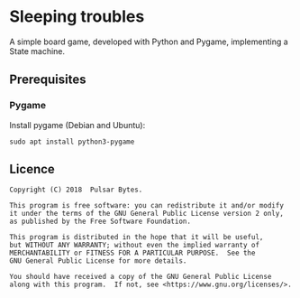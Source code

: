 # Sleeping troubles

A simple board game, developed with Python and Pygame, implementing a State machine.

## Prerequisites

### Pygame

Install pygame (Debian and Ubuntu):

```
sudo apt install python3-pygame
```

## Licence

    Copyright (C) 2018  Pulsar Bytes.

    This program is free software: you can redistribute it and/or modify
    it under the terms of the GNU General Public License version 2 only,
    as published by the Free Software Foundation.

    This program is distributed in the hope that it will be useful,
    but WITHOUT ANY WARRANTY; without even the implied warranty of
    MERCHANTABILITY or FITNESS FOR A PARTICULAR PURPOSE.  See the
    GNU General Public License for more details.

    You should have received a copy of the GNU General Public License
    along with this program.  If not, see <https://www.gnu.org/licenses/>.
